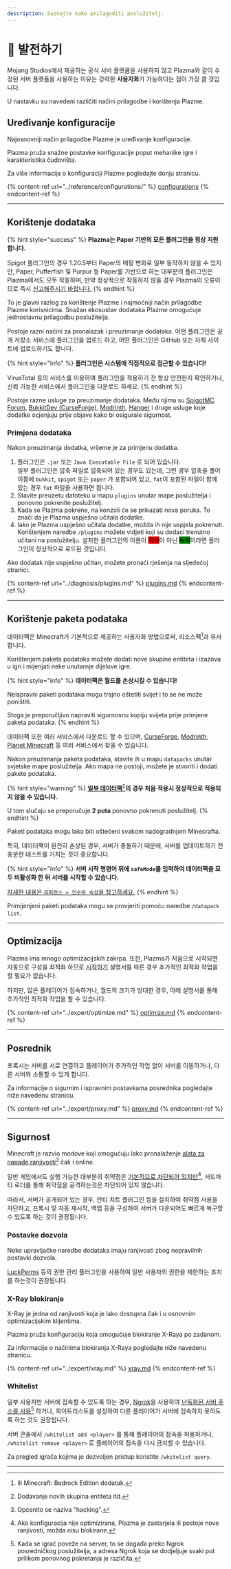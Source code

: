 ```yaml
---
description: Saznajte kako prilagoditi poslužitelj.
---
```


# 🎨 발전하기

Mojang Studios에서 제공하는 공식 서버 플랫폼을 사용하지 않고 Plazma와 같이 수정된 서버 플랫폼을 사용하는 이유는 강력한 **사용자화**가 가능하다는 점이 가장 클 것입니다.

U nastavku su navedeni različiti načini prilagodbe i korištenja Plazme.

## Uređivanje konfiguracije <a href="#id-1" id="id-1"></a>

Najosnovniji način prilagodbe Plazme je uređivanje konfiguracije.

Plazma pruža snažne postavke konfiguracije poput mehanike igre i karakteristika čudovišta.

Za više informacija o konfiguraciji Plazme pogledajte donju stranicu.

{% content-ref url="../reference/configurations/" %}
[configurations](../reference/configurations/)
{% endcontent-ref %}

***

## Korištenje dodataka <a href="#id-2" id="id-2"></a>

{% hint style="success" %}
**Plazma는 Paper 기반의 모든 플러그인을 정상 지원합니다.**

Spigot 플러그인의 경우 1.20.5부터 Paper의 매핑 변화로 일부 동작하지 않을 수 있지만, Paper, Pufferfish 및 Purpur 등 Paper를 기반으로 하는 대부분의 플러그인은 Plazma에서도 모두 작동하며, 만약 정상적으로 작동하지 않을 경우 Plazma의 오류이므로 즉시 [신고해주시기 바랍니다.](../diagnosis/plugins.md)
{% endhint %}

To je glavni razlog za korištenje Plazme i najmoćniji način prilagodbe Plazme korisnicima. Snažan ekosustav dodataka Plazme omogućuje jednostavnu prilagodbu poslužitelja.

Postoje razni načini za pronalazak i preuzimanje dodataka. 어떤 플러그인은 공개 저장소 서비스에 플러그인을 업로드 하고, 어떤 플러그인은 GitHub 또는 자체 사이트에 업로드하기도 합니다.

{% hint style="info" %}
**플러그인은 시스템에 직접적으로 접근할 수 있습니다!**

VirusTotal 등의 서비스를 이용하여 플러그인을 적용하기 전 항상 안전한지 확인하거나, 신뢰 가능한 서비스에서 플러그인을 다운로드 하세요.
{% endhint %}

Postoje razne usluge za preuzimanje dodataka. Među njima su [SpigotMC Forum](https://www.spigotmc.org/resources/), [BukkitDev (CurseForge)](https://dev.bukkit.org/bukkit-plugins), [Modrinth](https://modrinth.com/plugins), [Hanger](https://hangar.papermc.io/) i druge usluge koje dodatke ocjenjuju prije objave kako bi osigurale sigurnost.

### Primjena dodataka <a href="#id-2.1" id="id-2.1"></a>

Nakon preuzimanja dodatka, vrijeme je za primjenu dodatka.

1. 플러그인은 `.jar` 또는 `Java Executable File` 로 되어 있습니다.\
   일부 플러그인은 압축 파일로 압축되어 있는 경우도 있는데, 그런 경우 압축을 풀어 이름에 `bukkit`, `spigot` 또는 `paper` 가 포함되어 있고, `fat`이 포함된 파일이 함께 있는 경우 `fat` 파일을 사용하면 됩니다.
2. Stavite preuzetu datoteku u mapu `plugins` unutar mape poslužitelja i ponovno pokrenite poslužitelj.
3. Kada se Plazma pokrene, na konzoli će se prikazati nova poruka. To znači da je Plazma uspješno učitala dodatke.
4. Iako je Plazma uspješno učitala dodatke, možda ih nije uspjela pokrenuti. Korištenjem naredbe `/plugins` možete vidjeti koji su dodaci trenutno učitani na poslužitelju. 설치한 플러그인의 이름이 <mark style="background-color:red;">적색</mark>이 아닌 <mark style="background-color:green;">녹색</mark>이라면 플러그인이 정상적으로 로드된 것입니다.

Ako dodatak nije uspješno učitan, možete pronaći rješenja na sljedećoj stranici.

{% content-ref url="../diagnosis/plugins.md" %}
[plugins.md](../diagnosis/plugins.md)
{% endcontent-ref %}

***

## Korištenje paketa podataka <a href="#id-3" id="id-3"></a>

데이터팩은 Minecraft가 기본적으로 제공하는 사용자화 방법으로써, 리소스팩[^1]과 유사합니다.

Korištenjem paketa podataka možete dodati nove skupine entiteta i izazova u igri i mijenjati neke unutarnje dijelove igre.

{% hint style="info" %}
**데이터팩은 월드를 손상시킬 수 있습니다!**

Neispravni paketi podataka mogu trajno oštetiti svijet i to se ne može poništiti.

Stoga je preporučljivo napraviti sigurnosnu kopiju svijeta prije primjene paketa podataka.
{% endhint %}

데이터팩 또한 여러 서비스에서 다운로드 할 수 있으며, [CurseForge](https://www.curseforge.com/minecraft/search?page=1\\&pageSize=50\\&sortBy=relevancy\\&class=data-packs), [Modrinth](https://modrinth.com/datapacks), [Planet Minecraft](https://www.planetminecraft.com/data-packs/) 등 여러 서비스에서 찾을 수 있습니다.

Nakon preuzimanja paketa podataka, stavite ih u mapu `datapacks` unutar svjetske mape poslužitelja. Ako mapa ne postoji, možete je stvoriti i dodati pakete podataka.

{% hint style="warning" %}
[**일부 데이터팩**](#user-content-fn-2)[^2]**의 경우 처음 적용시 정상적으로 적용되지 않을 수 있습니다.**

U tom slučaju se preporučuje **2 puta** ponovno pokrenuti poslužitelj.
{% endhint %}

Paketi podataka mogu lako biti oštećeni svakom nadogradnjom Minecrafta.

특히, 데이터팩이 완전히 손상된 경우, 서버가 충돌하기 때문에, 서버를 업데이트하기 전 충분한 테스트를 거치는 것이 중요합니다.

{% hint style="info" %}
**서버 시작 명령어 뒤에 `safeMode`를 입력하여 데이터팩을 모두 비활성화 한 뒤 서버를 시작할 수 있습니다.**

[자세한 내용은 `리퍼런스 > 인수와 속성`을 참고하세요.](../reference/arguments.md#safemode)
{% endhint %}

Primijenjeni paketi podataka mogu se provjeriti pomoću naredbe `/datapack list`.

***

## Optimizacija <a href="#id-4" id="id-4"></a>

Plazma ima mnogo optimizacijskih zakrpa. 또한, Plazma가 처음으로 시작되면 자동으로 구성을 최적화 하므로 [시작하기](./) 설명서를 따른 경우 추가적인 최적화 작업을 할 필요가 없습니다.

하지만, 많은 플레이어가 접속하거나, 월드의 크기가 방대한 경우, 아래 설명서를 통해 추가적인 최적화 작업을 할 수 있습니다.

{% content-ref url="../expert/optimize.md" %}
[optimize.md](../expert/optimize.md)
{% endcontent-ref %}

***

## Posrednik <a href="#id-5" id="id-5"></a>

프록시는 서버를 서로 연결하고 플레이어가 추가적인 작업 없이 서버를 이동하거나, 다른 서버와 소통할 수 있게 합니다.

Za informacije o sigurnim i ispravnim postavkama posrednika pogledajte niže navedenu stranicu.

{% content-ref url="../expert/proxy.md" %}
[proxy.md](../expert/proxy.md)
{% endcontent-ref %}

***

## Sigurnost <a href="#id-5" id="id-5"></a>

Minecraft je razvio modove koji omogućuju lako pronalaženje [alata za napade ranjivosti](#user-content-fn-3)[^3] čak i online.

일반 게임에서도 실행 가능한 대부분의 취약점은 [기본적으로 차단되어 있지만](#user-content-fn-4)[^4], 서드파티 로더를 통해 취약점을 공격하는것은 차단되어 있지 않습니다.

따라서, 서버가 공개되어 있는 경우, 안티 치트 플러그인 등을 설치하여 취약점 사용을 차단하고, 프록시 및 자동 재시작, 백업 등을 구성하여 서버가 다운되어도 빠르게 복구할 수 있도록 하는 것이 권장됩니다.

### Postavke dozvola <a href="#id-5.1" id="id-5.1"></a>

Neke upravljačke naredbe dodataka imaju ranjivosti zbog nepravilnih postavki dozvola.

[LuckPerms](https://luckperms.net/) 등의 권한 관리 플러그인을 사용하여 일반 사용자의 권한을 제한하는 조치를 하는것이 권장됩니다.

### X-Ray blokiranje <a href="#id-5.2" id="id-5.2"></a>

X-Ray je jedna od ranjivosti koja je lako dostupna čak i u osnovnim optimizacijskim klijentima.

Plazma pruža konfiguraciju koja omogućuje blokiranje X-Raya po zadanom.

Za informacije o načinima blokiranja X-Raya pogledajte niže navedenu stranicu.

{% content-ref url="../expert/xray.md" %}
[xray.md](../expert/xray.md)
{% endcontent-ref %}

### Whitelist <a href="#id-5.3" id="id-5.3"></a>

일부 사용자만 서버에 접속할 수 있도록 하는 경우, [Ngrok](./#id-6.2)을 사용하여 [난독화된 서버 주소를 사용](#user-content-fn-5)[^5] 하거나, 화이트리스트를 설정하여 다른 플레이어가 서버에 접속하지 못하도록 하는 것도 권장됩니다.

서버 콘솔에서 `/whitelist add <player>` 를 통해 플레이어의 접속을 허용하거나, `/whitelist remove <player>` 로 플레이어의 접속을 다시 금지할 수 있습니다.

Za pregled igrača kojima je dozvoljen pristup koristite `/whitelist query`.

***

[^1]: Ili Minecraft: Bedrock Edition dodatak.

[^2]: Dodavanje novih skupina entiteta itd.

[^3]: Općenito se naziva "hacking".

[^4]: Ako konfiguracija nije optimizirana, Plazma je zastarjela ili postoje nove ranjivosti, možda nisu blokirane.

[^5]: Kada se igrač poveže na server, to se događa preko Ngrok posredničkog poslužitelja, a adresa Ngrok koja se dodjeljuje svaki put prilikom ponovnog pokretanja je različita.

